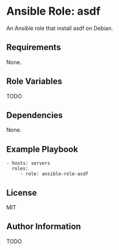 # Ansible Role: asdf

An Ansible role that install asdf on Debian.

## Requirements

None.

## Role Variables

TODO

## Dependencies

None.

## Example Playbook

```
- hosts: servers
  roles:
     - role: ansible-role-asdf
```

## License

MIT

## Author Information

TODO
